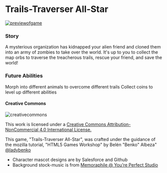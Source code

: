 # Trails-Traverser All-Star

[![previewofgame](images/trailtraversearPREVIEW.gif)](https://phamous2day.github.io/trailstraverserallstar/)

### Story
A mysterious organization has kidnapped your alien friend and cloned them into an army of zombies to take over the world. It's up to you to collect the map orbs to traverse the treacherous trails, rescue your friend, and save the world!

### Future Abilities
Morph into different animals to overcome different trails
Collect coins to level up different abilities



#### Creative Commons
![creativecommons](https://i.creativecommons.org/l/by-nc/4.0/88x31.png)

This work is licensed under a [Creative Commons Attribution-NonCommercial 4.0 International License.](http://creativecommons.org/licenses/by-nc/4.0/)

This game, "Trails-Traverser All-Star", was crafted under the guidance of the mozilla tutorial, "HTML5 Games Workshop" by Belén "Benko" Albeza" [@ladybenko](https://twitter.com/ladybenko)

- Character mascot designs are by Salesforce and Github
- Background stock-music is from [Memoraphile @ You're Perfect Studio](https://opengameart.org/content/gone-fishin)
